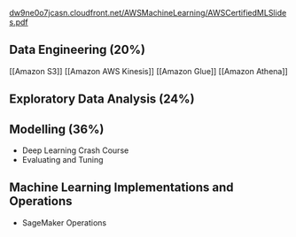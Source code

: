 [dw9ne0o7jcasn.cloudfront.net/AWSMachineLearning/AWSCertifiedMLSlides.pdf](https://dw9ne0o7jcasn.cloudfront.net/AWSMachineLearning/AWSCertifiedMLSlides.pdf)
## Data Engineering (20%)
[[Amazon S3]]
[[Amazon AWS Kinesis]]
[[Amazon Glue]]
[[Amazon Athena]]

##  Exploratory Data Analysis (24%)


##  Modelling (36%)
- Deep Learning Crash Course
- Evaluating and Tuning

##  Machine Learning Implementations and Operations
- SageMaker Operations